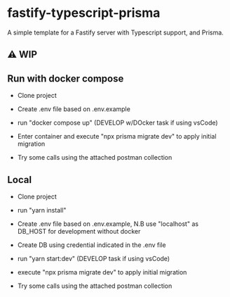 # fastify-typescript-prisma
A simple template for a Fastify server with Typescript support, and Prisma.

## ⚠️ WIP 

## Run with docker compose

- Clone project

- Create .env file based on .env.example

- run "docker compose up" (DEVELOP w/DOcker task if using vsCode)

- Enter container and execute "npx prisma migrate dev" to apply initial migration

- Try some calls using the attached postman collection 


## Local

- Clone project

- run "yarn install"

- Create .env file based on .env.example, N.B use "localhost" as DB_HOST for development without docker

- Create DB using credential indicated in the .env file

- run "yarn start:dev" (DEVELOP task if using vsCode)

- execute "npx prisma migrate dev" to apply initial migration

- Try some calls using the attached postman collection 

  

